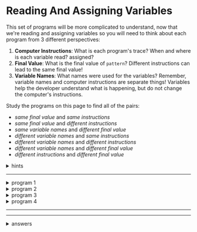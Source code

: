 # Reading And Assigning Variables

This set of programs will be more complicated to understand, now that we're
reading and assigning variables so you will need to think about each program
from 3 different perspectives:

1. **Computer Instructions**: What is each program's trace? When and where is
   each variable read? assigned?
2. **Final Value**: What is the final value of `pattern`? Different instructions
   can lead to the same final value!
3. **Variable Names**: What names were used for the variables? Remember,
   variable names and computer instructions are separate things! Variables help
   the developer understand what is happening, but do not change the computer's
   instructions.

Study the programs on this page to find all of the pairs:

- _same final value_ and _same instructions_
- _same final value_ and _different instructions_
- _same variable names_ and _different final value_
- _different variable names_ and _same instructions_
- _different variable names_ and _different instructions_
- _different variable names_ and _different final value_
- _different instructions_ and _different final value_

<details>
<summary>hints</summary>

- run the programs and read the logs
- use the "variables" button and hover over each variable
- use the "highlight" button and mark each variable in a different color
- step through the programs in JS Tutor to watch how memory is updated

</details>

---

<details>
<summary>program 1</summary>

```js
'use strict';

console.log('program 1');

let a = '.';
let b = '@';
let c = '';

c = b + a + b + a;
c = a + c + b + a;
c = a + b + c + b;
c = a + b + c + a;

console.log(c);
```

</details>

<details>
<summary>program 2</summary>

```js
'use strict';

console.log('program 2');

let dot = '.';
let at = '@';
let pattern = '';

pattern = at + at + pattern + dot;
pattern = at + pattern + dot + dot;
pattern = at + at + pattern + dot;
pattern = at + pattern + dot + dot;

console.log(pattern);
```

</details>

<details>
<summary>program 3</summary>

```js
'use strict';

console.log('program 3');

let dot = '.';
let at = '@';
let pattern = '';

pattern = at + dot + at + dot;
pattern = dot + pattern + at + dot;
pattern = dot + at + pattern + at;
pattern = dot + at + pattern + dot;

console.log(pattern);
```

</details>

<details>
<summary>program 4</summary>

```js
'use strict';

console.log('program 4');

let a = '.';
let b = '@';
let c = '';

c = a + b + a + b;
c = c + a + b + a;
c = a + b + c + b;
c = c + a + b + a;

console.log(c);
```

</details>

---

---

<details>
<summary>answers</summary>

- _same final value_ and _same instructions_
  - 1 & 3
- _same final value_ and _different instructions_
  - 1 & 4
  - 3 & 4
- _same variable names_ and _different final value_
  - 2 & 3
- _different variable names_ and _same instructions_
  - 1 & 3
- _different variable names_ and _different instructions_
  - 1 & 2
  - 4 & 2
- _different variable names_ and _different final value_
  - 1 & 2
  - 4 & 2
- _different instructions_ and _different final value_
  - 1 & 2
  - 3 & 2
  - 4 & 2

</details>
